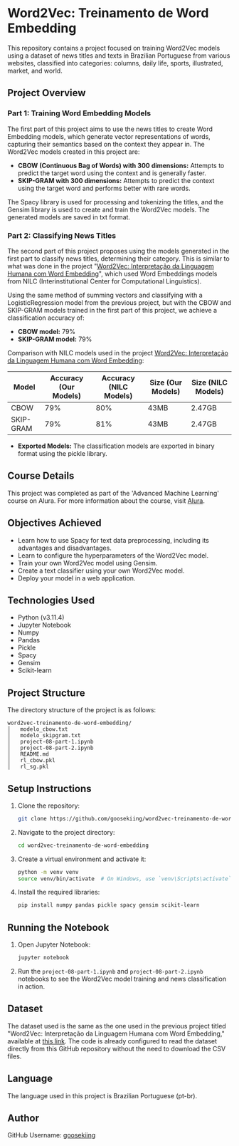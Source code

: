 # Word2Vec: Treinamento de Word Embedding

This repository contains a project focused on training Word2Vec models using a dataset of news titles and texts in Brazilian Portuguese from various websites, classified into categories: columns, daily life, sports, illustrated, market, and world.

## Project Overview

### Part 1: Training Word Embedding Models
The first part of this project aims to use the news titles to create Word Embedding models, which generate vector representations of words, capturing their semantics based on the context they appear in. The Word2Vec models created in this project are:

- **CBOW (Continuous Bag of Words) with 300 dimensions:** Attempts to predict the target word using the context and is generally faster.
- **SKIP-GRAM with 300 dimensions:** Attempts to predict the context using the target word and performs better with rare words.

The Spacy library is used for processing and tokenizing the titles, and the Gensim library is used to create and train the Word2Vec models. The generated models are saved in txt format.

### Part 2: Classifying News Titles
The second part of this project proposes using the models generated in the first part to classify news titles, determining their category. This is similar to what was done in the project "[Word2Vec: Interpretação da Linguagem Humana com Word Embedding](https://github.com/goosekiing/word2vec-interpretacao-da-linguagem-humana-com-word-embedding)", which used Word Embeddings models from NILC (Interinstitutional Center for Computational Linguistics).

Using the same method of summing vectors and classifying with a LogisticRegression model from the previous project, but with the CBOW and SKIP-GRAM models trained in the first part of this project, we achieve a classification accuracy of:

- **CBOW model:** 79%
- **SKIP-GRAM model:** 79%

Comparison with NILC models used in the project [Word2Vec: Interpretação da Linguagem Humana com Word Embedding](https://github.com/goosekiing/word2vec-interpretacao-da-linguagem-humana-com-word-embedding):

| Model     | Accuracy (Our Models) | Accuracy (NILC Models) | Size (Our Models) | Size (NILC Models) |
|-----------|-----------------------|------------------------|-------------------|--------------------|
| CBOW      | 79%                   | 80%                    | 43MB              | 2.47GB             |
| SKIP-GRAM | 79%                   | 81%                    | 43MB              | 2.47GB             |

- **Exported Models:** The classification models are exported in binary format using the pickle library.

## Course Details
This project was completed as part of the 'Advanced Machine Learning' course on Alura. For more information about the course, visit [Alura](https://cursos.alura.com.br/formacao-machine-learning-avancada).

## Objectives Achieved
- Learn how to use Spacy for text data preprocessing, including its advantages and disadvantages.
- Learn to configure the hyperparameters of the Word2Vec model.
- Train your own Word2Vec model using Gensim.
- Create a text classifier using your own Word2Vec model.
- Deploy your model in a web application.

## Technologies Used
- Python (v3.11.4)
- Jupyter Notebook
- Numpy
- Pandas
- Pickle
- Spacy
- Gensim
- Scikit-learn

## Project Structure
The directory structure of the project is as follows:
```
word2vec-treinamento-de-word-embedding/
│   modelo_cbow.txt
│   modelo_skipgram.txt
│   project-08-part-1.ipynb
│   project-08-part-2.ipynb
│   README.md
│   rl_cbow.pkl
│   rl_sg.pkl
```

## Setup Instructions
1. Clone the repository:
   ```sh
   git clone https://github.com/goosekiing/word2vec-treinamento-de-word-embedding.git
   ```
2. Navigate to the project directory:
   ```sh
   cd word2vec-treinamento-de-word-embedding
   ```
3. Create a virtual environment and activate it:
   ```sh
   python -m venv venv
   source venv/bin/activate  # On Windows, use `venv\Scripts\activate`
   ```
4. Install the required libraries:
   ```sh
   pip install numpy pandas pickle spacy gensim scikit-learn
   ```

## Running the Notebook
1. Open Jupyter Notebook:
   ```sh
   jupyter notebook
   ```
2. Run the `project-08-part-1.ipynb` and `project-08-part-2.ipynb` notebooks to see the Word2Vec model training and news classification in action.

## Dataset
The dataset used is the same as the one used in the previous project titled "Word2Vec: Interpretação da Linguagem Humana com Word Embedding," available at [this link](https://github.com/goosekiing/word2vec-interpretacao-da-linguagem-humana-com-word-embedding). The code is already configured to read the dataset directly from this GitHub repository without the need to download the CSV files.

## Language
The language used in this project is Brazilian Portuguese (pt-br).

## Author
GitHub Username: [goosekiing](https://github.com/goosekiing)

